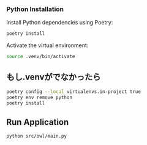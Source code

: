 ### Python Installation

Install Python dependencies using Poetry:

```sh
poetry install
```

Activate the virtual environment:

```sh
source .venv/bin/activate
```

## もし.venvがでなかったら
```sh
poetry config --local virtualenvs.in-project true
poetry env remove python
poetry install  
```


## Run Application
```
python src/owl/main.py
```